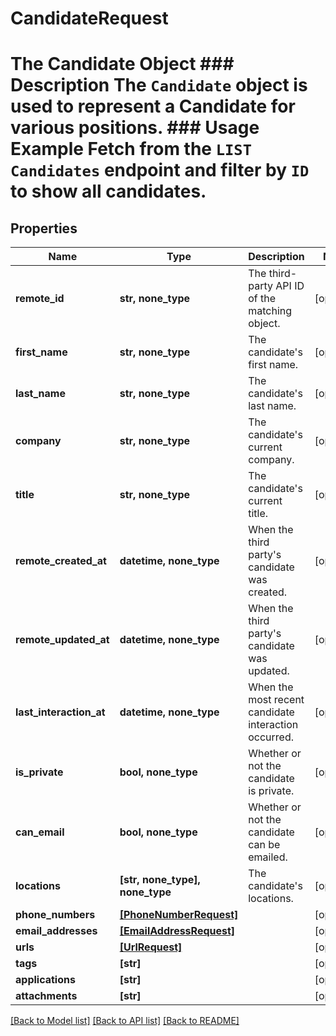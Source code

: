 # CandidateRequest

# The Candidate Object ### Description The `Candidate` object is used to represent a Candidate for various positions.  ### Usage Example Fetch from the `LIST Candidates` endpoint and filter by `ID` to show all candidates.
## Properties
Name | Type | Description | Notes
------------ | ------------- | ------------- | -------------
**remote_id** | **str, none_type** | The third-party API ID of the matching object. | [optional] 
**first_name** | **str, none_type** | The candidate&#39;s first name. | [optional] 
**last_name** | **str, none_type** | The candidate&#39;s last name. | [optional] 
**company** | **str, none_type** | The candidate&#39;s current company. | [optional] 
**title** | **str, none_type** | The candidate&#39;s current title. | [optional] 
**remote_created_at** | **datetime, none_type** | When the third party&#39;s candidate was created. | [optional] 
**remote_updated_at** | **datetime, none_type** | When the third party&#39;s candidate was updated. | [optional] 
**last_interaction_at** | **datetime, none_type** | When the most recent candidate interaction occurred. | [optional] 
**is_private** | **bool, none_type** | Whether or not the candidate is private. | [optional] 
**can_email** | **bool, none_type** | Whether or not the candidate can be emailed. | [optional] 
**locations** | **[str, none_type], none_type** | The candidate&#39;s locations. | [optional] 
**phone_numbers** | [**[PhoneNumberRequest]**](PhoneNumberRequest.md) |  | [optional] 
**email_addresses** | [**[EmailAddressRequest]**](EmailAddressRequest.md) |  | [optional] 
**urls** | [**[UrlRequest]**](UrlRequest.md) |  | [optional] 
**tags** | **[str]** |  | [optional] 
**applications** | **[str]** |  | [optional] 
**attachments** | **[str]** |  | [optional] 

[[Back to Model list]](../README.md#documentation-for-models) [[Back to API list]](../README.md#documentation-for-api-endpoints) [[Back to README]](../README.md)


